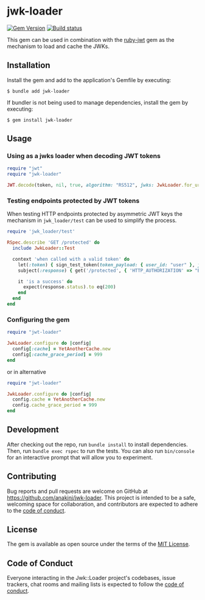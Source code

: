 # jwk-loader

[![Gem Version](https://badge.fury.io/rb/jwk-loader.svg)](https://badge.fury.io/rb/jwk-loader)
[![Build status](https://github.com/anakinj/jwk-loader/actions/workflows/test.yml/badge.svg)](https://github.com/anakinj/jwk-loader/actions/workflows/test.yml)

This gem can be used in combination with the [ruby-jwt](https://rubygems.org/gems/jwt) gem as the mechanism to load and cache the JWKs.

## Installation

Install the gem and add to the application's Gemfile by executing:

    $ bundle add jwk-loader

If bundler is not being used to manage dependencies, install the gem by executing:

    $ gem install jwk-loader

## Usage

### Using as a jwks loader when decoding JWT tokens

```ruby
require "jwt"
require "jwk-loader"

JWT.decode(token, nil, true, algorithm: "RS512", jwks: JwkLoader.for_uri(uri: "https://url/to/public/jwks") )
```

### Testing endpoints protected by JWT tokens

When testing HTTP endpoints protected by asymmetric JWT keys the mechanism in `jwk_loader/test` can be used to simplify the process.

```ruby
require 'jwk_loader/test'

RSpec.describe 'GET /protected' do
  include JwkLoader::Test

  context 'when called with a valid token' do
    let(:token) { sign_test_token(token_payload: { user_id: "user" }, jwk_endpoint: "https://url/to/public/jwks") }
    subject(:response) { get('/protected', { 'HTTP_AUTHORIZATION' => "Bearer #{token}" }) }

    it 'is a success' do
      expect(response.status).to eq(200)
    end
  end
end
```

### Configuring the gem

```ruby
require "jwt-loader"

JwkLoader.configure do |config|
  config[:cache] = YetAnotherCache.new
  config[:cache_grace_period] = 999
end
```

or in alternative

```ruby
require "jwt-loader"

JwkLoader.configure do |config|
  config.cache = YetAnotherCache.new
  config.cache_grace_period = 999
end
```


## Development

After checking out the repo, run `bundle install` to install dependencies. Then, run `bundle exec rspec` to run the tests. You can also run `bin/console` for an interactive prompt that will allow you to experiment.

## Contributing

Bug reports and pull requests are welcome on GitHub at https://github.com/anakinj/jwk-loader. This project is intended to be a safe, welcoming space for collaboration, and contributors are expected to adhere to the [code of conduct](https://github.com/anakinj/jwk-loader/blob/main/CODE_OF_CONDUCT.md).

## License

The gem is available as open source under the terms of the [MIT License](https://opensource.org/licenses/MIT).

## Code of Conduct

Everyone interacting in the Jwk::Loader project's codebases, issue trackers, chat rooms and mailing lists is expected to follow the [code of conduct](https://github.com/abajubh/jwk-loader/blob/main/CODE_OF_CONDUCT.md).

